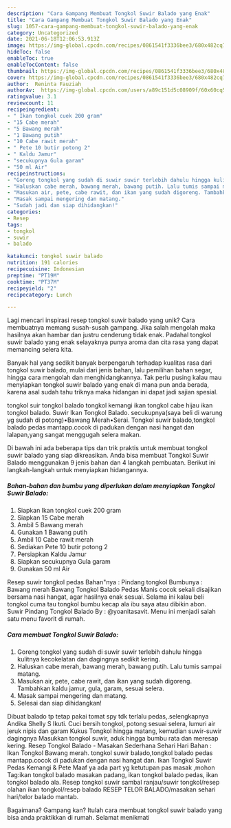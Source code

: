 ```yaml
---
description: "Cara Gampang Membuat Tongkol Suwir Balado yang Enak"
title: "Cara Gampang Membuat Tongkol Suwir Balado yang Enak"
slug: 1057-cara-gampang-membuat-tongkol-suwir-balado-yang-enak
category: Uncategorized
date: 2021-06-18T12:06:53.913Z
image: https://img-global.cpcdn.com/recipes/0861541f3336bee3/680x482cq70/tongkol-suwir-balado-foto-resep-utama.jpg
hideToc: false
enableToc: true
enableTocContent: false
thumbnail: https://img-global.cpcdn.com/recipes/0861541f3336bee3/680x482cq70/tongkol-suwir-balado-foto-resep-utama.jpg
cover: https://img-global.cpcdn.com/recipes/0861541f3336bee3/680x482cq70/tongkol-suwir-balado-foto-resep-utama.jpg
author:  Reninta Fauziah
authorAv:  https://img-global.cpcdn.com/users/a89c151d5c08909f/60x60cq50/avatar.jpg
ratingvalue: 3.1
reviewcount: 11
recipeingredient:
- " Ikan tongkol cuek 200 gram"
- "15 Cabe merah"
- "5 Bawang merah"
- "1 Bawang putih"
- "10 Cabe rawit merah"
- " Pete 10 butir potong 2"
- " Kaldu Jamur"
- "secukupnya Gula garam"
- "50 ml Air"
recipeinstructions:
- "Goreng tongkol yang sudah di suwir suwir terlebih dahulu hingga kulitnya kecokelatan dan dagingnya sedikit kering."
- "Haluskan cabe merah, bawang merah, bawang putih. Lalu tumis sampai matang."
- "Masukan air, pete, cabe rawit, dan ikan yang sudah digoreng. Tambahkan kaldu jamur, gula, garam, sesuai selera."
- "Masak sampai mengering dan matang."
- "Sudah jadi dan siap dihidangkan!"
categories:
- Resep
tags:
- tongkol
- suwir
- balado

katakunci: tongkol suwir balado 
nutrition: 191 calories
recipecuisine: Indonesian
preptime: "PT19M"
cooktime: "PT37M"
recipeyield: "2"
recipecategory: Lunch

---
```



Lagi mencari inspirasi resep tongkol suwir balado yang unik? Cara membuatnya memang susah-susah gampang. Jika salah mengolah maka hasilnya akan hambar dan justru cenderung tidak enak. Padahal tongkol suwir balado yang enak selayaknya punya aroma dan cita rasa yang dapat memancing selera kita.


Banyak hal yang sedikit banyak berpengaruh terhadap kualitas rasa dari tongkol suwir balado, mulai dari jenis bahan, lalu pemilihan bahan segar, hingga cara mengolah dan menghidangkannya. Tak perlu pusing kalau mau menyiapkan tongkol suwir balado yang enak di mana pun anda berada, karena asal sudah tahu triknya maka hidangan ini dapat jadi sajian spesial.

tongkol suir tongkol balado tongkol kemangi ikan tongkol cabe hijau ikan tongkol balado. Suwir Ikan Tongkol Balado. secukupnya(saya beli di warung yg sudah di potong)•Bawang Merah•Serai. Tongkol suwir balado,tongkol balado pedas mantapp.cocok di padukan dengan nasi hangat dan lalapan,yang sangat menggugah selera makan.


Di bawah ini ada beberapa tips dan trik praktis untuk membuat tongkol suwir balado yang siap dikreasikan. Anda bisa membuat Tongkol Suwir Balado menggunakan 9 jenis bahan dan 4 langkah pembuatan. Berikut ini langkah-langkah untuk menyiapkan hidangannya.

<!--inarticleads1-->

##### Bahan-bahan dan bumbu yang diperlukan dalam menyiapkan Tongkol Suwir Balado:

1. Siapkan  Ikan tongkol cuek 200 gram
1. Siapkan 15 Cabe merah
1. Ambil 5 Bawang merah
1. Gunakan 1 Bawang putih
1. Ambil 10 Cabe rawit merah
1. Sediakan  Pete 10 butir potong 2
1. Persiapkan  Kaldu Jamur
1. Siapkan secukupnya Gula garam
1. Gunakan 50 ml Air


Resep suwir tongkol pedas Bahan&#34;nya : Pindang tongkol Bumbunya : Bawang merah Bawang Tongkol Balado Pedas Manis cocok sekali disajikan bersama nasi hangat, agar hasilnya enak sesuai. Selama ini kalau beli tongkol cuma tau tongkol bumbu kecap ala ibu saya atau dibikin abon. Suwir Pindang Tongkol Balado By : @yoanitasavit. Menu ini menjadi salah satu menu favorit di rumah. 

<!--inarticleads2-->

##### Cara membuat Tongkol Suwir Balado:

1. Goreng tongkol yang sudah di suwir suwir terlebih dahulu hingga kulitnya kecokelatan dan dagingnya sedikit kering.
1. Haluskan cabe merah, bawang merah, bawang putih. Lalu tumis sampai matang.
1. Masukan air, pete, cabe rawit, dan ikan yang sudah digoreng. Tambahkan kaldu jamur, gula, garam, sesuai selera.
1. Masak sampai mengering dan matang.
1. Selesai dan siap dihidangkan!

Dibuat balado tp tetap pakai tomat spy tdk terlalu pedas,.selengkapnya Andika Shelly S Ikuti. Cuci bersih tongkol, potong sesuai selera, lumuri air jeruk nipis dan garam Kukus Tongkol hingga matang, kemudian suwir-suwir dagingnya Masukkan tongkol suwir, aduk hingga bumbu rata dan meresap kering. Resep Tongkol Balado - Masakan Sederhana Sehari Hari Bahan : Ikan Tongkol Bawang merah. tongkol suwir balado,tongkol balado pedas mantapp.cocok di padukan dengan nasi hangat dan. Ikan Tongkol Suwir Pedas Kemangi &amp; Pete Maaf ya ada part yg ketutupan pas masak ,mohon Tag:ikan tongkol balado masakan padang, ikan tongkol balado pedas, ikan tongkol balado ala. Resep tongkol suwir sambal ranjau/suwir tongkol/resep olahan ikan tongkol/resep balado RESEP TELOR BALADO/masakan sehari hari/telor balado mantab. 

Bagaimana? Gampang kan? Itulah cara membuat tongkol suwir balado yang bisa anda praktikkan di rumah. Selamat menikmati
